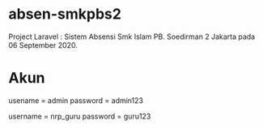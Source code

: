 # absen-smkpbs2
Project Laravel : Sistem Absensi Smk Islam PB. Soedirman 2 Jakarta pada 06 September 2020.

# Akun
usename = admin
password = admin123

username = nrp_guru
password = guru123

